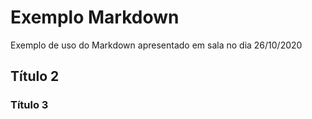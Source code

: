 # Exemplo Markdown

Exemplo de uso do Markdown apresentado em sala no dia 26/10/2020

## Título 2

### Título 3

